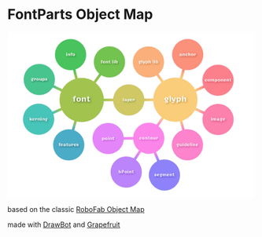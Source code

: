 FontParts Object Map
====================

![](fontPartsMap.gif)

based on the classic [RoboFab Object Map](http://robofab.org/objects/model.html)

made with [DrawBot](https://github.com/typemytype/DrawBot) and [Grapefruit](https://github.com/xav/Grapefruit)
